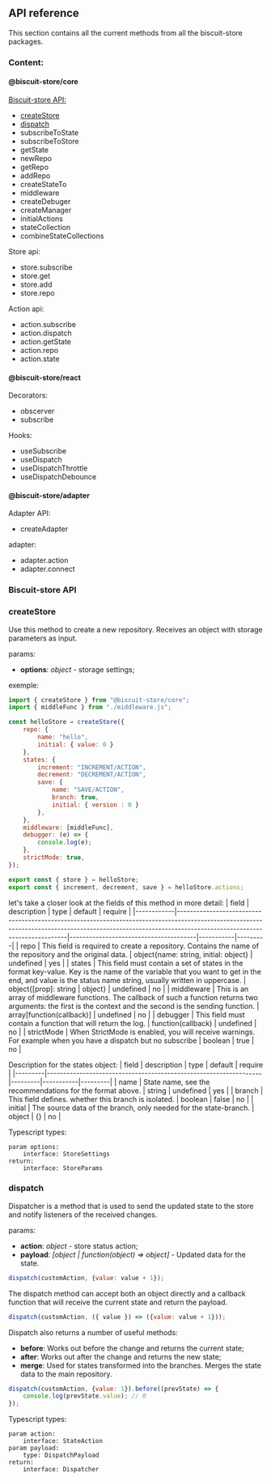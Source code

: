 ## API reference
This section contains all the current methods from all the biscuit-store packages.

### Content:
#### @biscuit-store/core

[Biscuit-store API:](#biscuit-store-api)
- [createStore](#createStore)
- [dispatch](#dispatch)
- subscribeToState
- subscribeToStore
- getState
- newRepo
- getRepo
- addRepo
- createStateTo
- middleware
- createDebuger
- createManager
- initialActions
- stateCollection
- combineStateCollections

Store api:
- store.subscribe
- store.get
- store.add
- store.repo

Action api:
- action.subscribe
- action.dispatch
- action.getState
- action.repo
- action.state

#### @biscuit-store/react

Decorators:
- obscerver
- subscribe

Hooks:
- useSubscribe
- useDispatch
- useDispatchThrottle
- useDispatchDebounce

#### @biscuit-store/adapter

Adapter API:
- createAdapter

adapter:
- adapter.action
- adapter.connect


### Biscuit-store API
### createStore
Use this method to create a new repository. Receives an object with storage parameters as input.

params:
- **options**: *object* - storage settings;

exemple:
```javascript
import { createStore } from "@biscuit-store/core";
import { middleFunc } from "./middleware.js";

const helloStore = createStore({
    repo: {
        name: "hello",
        initial: { value: 0 }
    },
    states: {
        increment: "INCREMENT/ACTION",
        decrement: "DECREMENT/ACTION",
        save: {
            name: "SAVE/ACTION",
            branch: true,
            initial: { version : 0 }
        },
    }, 
    middleware: [middleFunc],
    debugger: (e) => {
        console.log(e);
    },
    strictMode: true,
});

export const { store } = helloStore;
export const { increment, decrement, save } = helloStore.actions;
```
let's take a closer look at the fields of this method in more detail:
| field      | description                                                                                                                                                                                            | type                                  | default   | require |
|------------|--------------------------------------------------------------------------------------------------------------------------------------------------------------------------------------------------------|---------------------------------------|-----------|---------|
| repo       | This field is required to create a repository.  Contains the name of the repository and the original data.                                                                                             | object{name: string, initial: object} | undefined | yes     |
| states     | This field must contain a set of states in the format key-value.  Key is the name of the variable that you want to get in the end,  and value is the status name string, usually written in uppercase. | object{[prop]: string \| object}      | undefined | no      |
| middleware | This is an array of middleware functions.  The callback of such a function returns two arguments:  the first is the context and the second is the sending function.                                    | array[function(callback)]             | undefined | no      |
| debugger   | This field must contain a function that will return the log.                                                                                                                                           | function(callback)                    | undefined | no      |
| strictMode | When StrictMode is enabled, you will receive warnings. For example when you have a dispatch but no subscribe                                                                                           | boolean                               | true      | no      |


Description for the states object:
| field   | description                                                      | type    | default   | require |
|---------|------------------------------------------------------------------|---------|-----------|---------|
| name    | State name, see the recommendations for the format above.        | string  | undefined | yes     |
| branch  | This field defines. whether this branch is isolated.             | boolean | false     | no      |
| initial | The source data of the branch, only needed for the state-branch. | object  | {}        | no      |

Typescript types:
```
param options:
    interface: StoreSettings
return: 
    interface: StoreParams
```
### dispatch
Dispatcher is a method that is used to send the updated state to the store and notify listeners of the received changes.

params:
- **action**: *object* - store status action;
- **payload**: *[object | function(object) => object]* - Updated data for the state.

```javascript
dispatch(customAction, {value: value + 1});
```

The dispatch method can accept both an object directly and a callback function that will receive the current state and return the payload.
```javascript
dispatch(customAction, ({ value }) => ({value: value + 1}));
```
Dispatch also returns a number of useful methods:
  - **before**: Works out before the change and returns the current state;
  - **after**: Works out after the change and returns the new state;
  - **merge**: Used for states transformed into the branches. Merges the state data to the main repository.

```javascript
dispatch(customAction, {value: 1}).before((prevState) => {
    console.log(prevState.value); // 0
});
```
Typescript types:
```
param action:
    interface: StateAction
param payload:
    type: DispatchPayload
return: 
    interface: Dispatcher
```